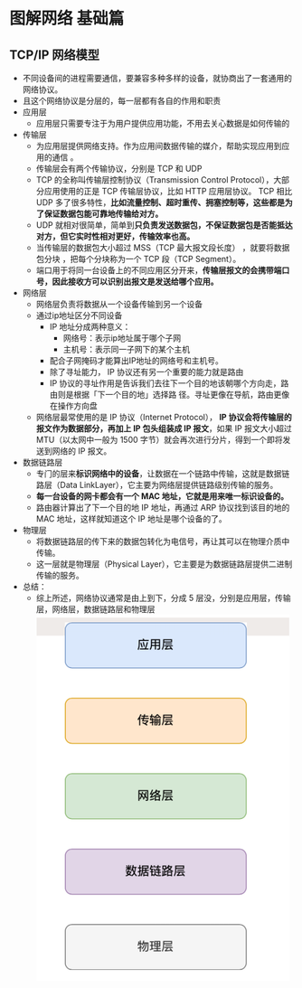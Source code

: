 ﻿# 图解网络 基础篇

## TCP/IP 网络模型

* 不同设备间的进程需要通信，要兼容多种多样的设备，就协商出了⼀套通⽤的⽹络协议。  
* 且这个⽹络协议是分层的，每⼀层都有各⾃的作⽤和职责  
* 应用层
  * 应⽤层只需要专注于为⽤户提供应⽤功能，不⽤去关⼼数据是如何传输的  
* 传输层
  * 为应用层提供网络支持。作为应⽤间数据传输的媒介，帮助实现应⽤到应⽤的通信  。
  * 传输层会有两个传输协议，分别是 TCP 和 UDP  
  * TCP 的全称叫传输层控制协议（Transmission Control Protocol），⼤部分应⽤使⽤的正是 TCP 传输层协议，⽐如 HTTP 应⽤层协议。 TCP 相⽐ UDP 多了很多特性，**⽐如流量控制、超时重传、拥塞控制等，这些都是为了保证数据包能可靠地传输给对⽅。**  
  * UDP 就相对很简单，简单到**只负责发送数据包，不保证数据包是否能抵达对⽅，但它实时性相对更好，传输效率也⾼。**  
  * 当传输层的数据包⼤⼩超过 MSS（TCP 最⼤报⽂段⻓度） ，就要将数据包分块 ，把每个分块称为⼀个 TCP 段（TCP Segment）。
  * 端口用于将同一台设备上的不同应用区分开来，**传输层报文的会携带端口号，因此接收方可以识别出报文是发送给哪个应用。**
* 网络层
  * ⽹络层负责将数据从⼀个设备传输到另⼀个设备
  * 通过ip地址区分不同设备
    * IP 地址分成两种意义：  
      * 网络号：表示ip地址属于哪个子网
      * 主机号：表示同一子网下的某个主机
    * 配合子网掩码才能算出IP地址的网络号和主机号。
    * 除了寻址能⼒， IP 协议还有另⼀个重要的能⼒就是路由 
    *  IP 协议的寻址作⽤是告诉我们去往下⼀个⽬的地该朝哪个⽅向⾛，路由则是根据「下⼀个⽬的地」选择路
      径。寻址更像在导航，路由更像在操作⽅向盘  
  * ⽹络层最常使⽤的是 IP 协议（Internet Protocol）， **IP 协议会将传输层的报⽂作为数据部分，再加上 IP 包头组装成 IP 报⽂**，如果 IP 报⽂⼤⼩超过 MTU（以太⽹中⼀般为 1500 字节）就会再次进⾏分⽚，得到⼀个即将发送到⽹络的 IP 报⽂。  
* 数据链路层
  * 专⻔的层来**标识⽹络中的设备**，让数据在⼀个链路中传输，这就是数据链路层（Data LinkLayer），它主要为⽹络层提供链路级别传输的服务。  
  * **每⼀台设备的⽹卡都会有⼀个 MAC 地址，它就是⽤来唯⼀标识设备的。**
  * 路由器计算出了下⼀个⽬的地 IP 地址，再通过 ARP 协议找到该⽬的地的 MAC 地址，这样就知道这个 IP 地址是哪个设备的了。 
* 物理层
  * 将数据链路层的传下来的数据包转化为电信号，再让其可以在物理介质中传输。
  * 这⼀层就是物理层（Physical Layer），它主要是为数据链路层提供⼆进制传输的服务。  
* 总结：
  * 综上所述，⽹络协议通常是由上到下，分成 5 层没，分别是应⽤层，传输层，⽹络层，数据链路层和物理层  ![image-20211130191701054](../img/image-20211130191701054.png)

